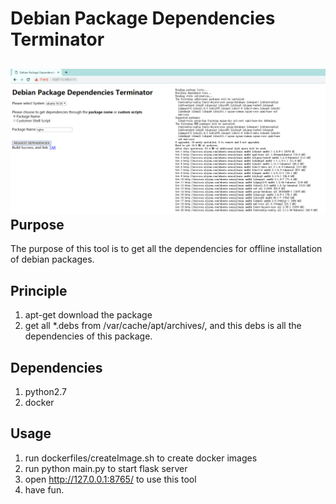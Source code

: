 Debian Package Dependencies Terminator
==================

![screenshot](runtime.png)
Purpose
----
The purpose of this tool is to get all the dependencies for offline installation of debian packages.

Principle
----
1. apt-get download the package
2. get all *.debs from /var/cache/apt/archives/, and this debs is all the dependencies of this package.

Dependencies
--------
1. python2.7
2. docker

Usage
--------
1. run dockerfiles/createImage.sh to create docker images
2. run python main.py to start flask server
3. open http://127.0.0.1:8765/ to use this tool
4. have fun.

